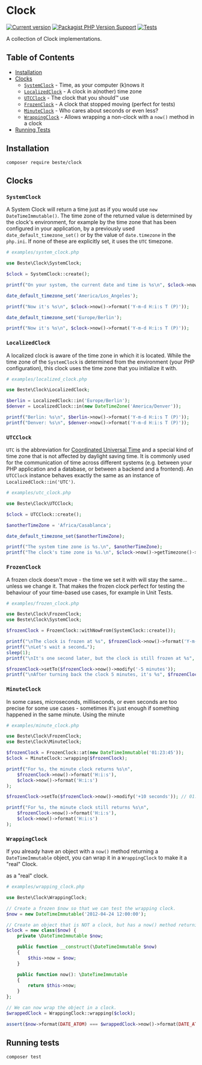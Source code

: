 # Clock

[![Current version](https://img.shields.io/packagist/v/beste/clock.svg?logo=composer)](https://packagist.org/packages/beste/clock)
[![Packagist PHP Version Support](https://img.shields.io/packagist/php-v/beste/clock)](https://packagist.org/packages/beste/clock)
[![Tests](https://github.com/beste/clock/actions/workflows/tests.yml/badge.svg)](https://github.com/beste/clock/actions/workflows/tests.yml)

A collection of Clock implementations.

## Table of Contents

- [Installation](#installation)
- [Clocks](#clocks)
    - [`SystemClock`](#systemclock) - Time, as your computer (k)nows it
    - [`LocalizedClock`](#localizedclock) - A clock in a(nother) time zone
    - [`UTCClock`](#utcclock) - The clock that you should™ use
    - [`FrozenClock`](#frozenclock) - A clock that stopped moving (perfect for tests)
    - [`MinuteClock`](#minuteclock) - Who cares about seconds or even less?
    - [`WrappingClock`](#wrappingclock) - Allows wrapping a non-clock with a `now()` method in a clock
- [Running Tests](#running-tests)
    
## Installation

```shell
composer require beste/clock
```

## Clocks

### `SystemClock`

A System Clock will return a time just as if you would use `new DateTimeImmutable()`. The time zone of the returned
value is determined by the clock's environment, for example by the time zone that has been configured in your
application, by a previously used `date_default_timezone_set()` or by the value of `date.timezone` in the
`php.ini`. If none of these are explicitly set, it uses the `UTC` timezone.

```php
# examples/system_clock.php

use Beste\Clock\SystemClock;

$clock = SystemClock::create();

printf("On your system, the current date and time is %s\n", $clock->now()->format('Y-m-d H:i:s T (P)'));

date_default_timezone_set('America/Los_Angeles');

printf("Now it's %s\n", $clock->now()->format('Y-m-d H:i:s T (P)'));

date_default_timezone_set('Europe/Berlin');

printf("Now it's %s\n", $clock->now()->format('Y-m-d H:i:s T (P)'));
```

### `LocalizedClock`

A localized clock is aware of the time zone in which it is located. While the time zone of the `SystemClock` is
determined from the environment (your PHP configuration), this clock uses the time zone that you initialize it with.

```php
# examples/localized_clock.php

use Beste\Clock\LocalizedClock;

$berlin = LocalizedClock::in('Europe/Berlin');
$denver = LocalizedClock::in(new DateTimeZone('America/Denver'));

printf("Berlin: %s\n", $berlin->now()->format('Y-m-d H:i:s T (P)'));
printf("Denver: %s\n", $denver->now()->format('Y-m-d H:i:s T (P)'));
```

### `UTCClock`

`UTC` is the abbreviation for [Coordinated Universal Time](https://en.wikipedia.org/wiki/Coordinated_Universal_Time)
and a special kind of time zone that is not affected by daylight saving time. It is commonly used for the communication
of time across different systems (e.g. between your PHP application and a database, or between a backend
and a frontend). An `UTCClock` instance behaves exactly the same as an instance of `LocalizedClock::in('UTC')`.

```php
# examples/utc_clock.php

use Beste\Clock\UTCClock;

$clock = UTCClock::create();

$anotherTimeZone = 'Africa/Casablanca';

date_default_timezone_set($anotherTimeZone);

printf("The system time zone is %s.\n", $anotherTimeZone);
printf("The clock's time zone is %s.\n", $clock->now()->getTimezone()->getName());
```

### `FrozenClock`

A frozen clock doesn't move - the time we set it with will stay the same... unless we change it. That makes the
frozen clock perfect for testing the behaviour of your time-based use cases, for example in Unit Tests.

```php
# examples/frozen_clock.php

use Beste\Clock\FrozenClock;
use Beste\Clock\SystemClock;

$frozenClock = FrozenClock::withNowFrom(SystemClock::create());

printf("\nThe clock is frozen at %s", $frozenClock->now()->format('Y-m-d H:i:s T (P)'));
printf("\nLet's wait a second…");
sleep(1);
printf("\nIt's one second later, but the clock is still frozen at %s", $frozenClock->now()->format('Y-m-d H:i:s T (P)'));

$frozenClock->setTo($frozenClock->now()->modify('-5 minutes'));
printf("\nAfter turning back the clock 5 minutes, it's %s", $frozenClock->now()->format('Y-m-d H:i:s T (P)'));
```

### `MinuteClock`

In some cases, microseconds, milliseconds, or even seconds are too precise for some use cases - sometimes it's just
enough if something happened in the same minute. Using the minute

```php
# examples/minute_clock.php

use Beste\Clock\FrozenClock;
use Beste\Clock\MinuteClock;

$frozenClock = FrozenClock::at(new DateTimeImmutable('01:23:45'));
$clock = MinuteClock::wrapping($frozenClock);

printf("For %s, the minute clock returns %s\n",
    $frozenClock->now()->format('H:i:s'),
    $clock->now()->format('H:i:s')
);

$frozenClock->setTo($frozenClock->now()->modify('+10 seconds')); // 01:23:55

printf("For %s, the minute clock still returns %s\n",
    $frozenClock->now()->format('H:i:s'),
    $clock->now()->format('H:i:s')
);
```

### `WrappingClock`

If you already have an object with a `now()` method returning a `DateTimeImmutable` object, you can wrap it 
in a `WrappingClock` to make it a "real" Clock.

as a "real" clock.

```php
# examples/wrapping_clock.php

use Beste\Clock\WrappingClock;

// Create a frozen $now so that we can test the wrapping clock.
$now = new DateTimeImmutable('2012-04-24 12:00:00');

// Create an object that is NOT a clock, but has a now() method returning the frozen $now.
$clock = new class($now) {
    private \DateTimeImmutable $now;

    public function __construct(\DateTimeImmutable $now)
    {
        $this->now = $now;
    }

    public function now(): \DateTimeImmutable
    {
        return $this->now;
    }
};

// We can now wrap the object in a clock.
$wrappedClock = WrappingClock::wrapping($clock);

assert($now->format(DATE_ATOM) === $wrappedClock->now()->format(DATE_ATOM));
```

## Running tests

```shell
composer test
```
